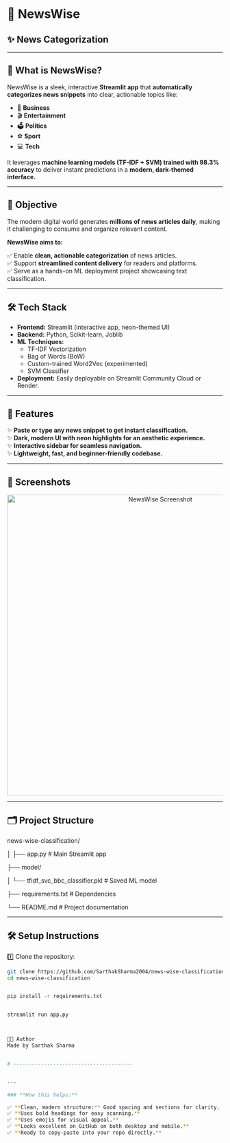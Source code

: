 # 📰 NewsWise

## ✨ News Categorization 

---

## 📌 **What is NewsWise?**

NewsWise is a sleek, interactive **Streamlit app** that **automatically categorizes news snippets** into clear, actionable topics like:

- 🏦 **Business**
- 🎬 **Entertainment**
- 🗳️ **Politics**
- ⚽ **Sport**
- 💻 **Tech**

It leverages **machine learning models (TF-IDF + SVM) trained with 98.3% accuracy** to deliver instant predictions in a **modern, dark-themed interface.**

---

## 🎯 **Objective**

The modern digital world generates **millions of news articles daily**, making it challenging to consume and organize relevant content.

**NewsWise aims to:**

✅ Enable **clean, actionable categorization** of news articles.  
✅ Support **streamlined content delivery** for readers and platforms.  
✅ Serve as a hands-on ML deployment project showcasing text classification.

---

## 🛠️ **Tech Stack**

- **Frontend:** Streamlit (interactive app, neon-themed UI)
- **Backend:** Python, Scikit-learn, Joblib
- **ML Techniques:** 
   - TF-IDF Vectorization
   - Bag of Words (BoW)
   - Custom-trained Word2Vec (experimented)
   - SVM Classifier
- **Deployment:** Easily deployable on Streamlit Community Cloud or Render.

---

## 🚀 **Features**

✨ **Paste or type any news snippet to get instant classification.**  
✨ **Dark, modern UI with neon highlights for an aesthetic experience.**  
✨ **Interactive sidebar for seamless navigation.**  
✨ **Lightweight, fast, and beginner-friendly codebase.**

---

## 📸 **Screenshots**

<p align="center">
  <img src="https://github.com/yourusername/news-wise-classification/assets/your_screenshot.png" alt="NewsWise Screenshot" width="700"/>
</p>

---

## 🗂️ **Project Structure**

news-wise-classification/

│
├── app.py # Main Streamlit app

├── model/

│ └── tfidf_svc_bbc_classifier.pkl # Saved ML model

├── requirements.txt # Dependencies

└── README.md # Project documentation


---

## 🛠️ **Setup Instructions**

1️⃣ Clone the repository:
```bash
git clone https://github.com/SarthakSharma2004/news-wise-classification.git
cd news-wise-classification


pip install -r requirements.txt


streamlit run app.py



🧑‍💻 Author
Made by Sarthak Sharma


# ---------------------------------------


---

### **How this helps:**

✅ **Clean, modern structure:** Good spacing and sections for clarity.  
✅ **Uses bold headings for easy scanning.**  
✅ **Uses emojis for visual appeal.**  
✅ **Looks excellent on GitHub on both desktop and mobile.**  
✅ **Ready to copy-paste into your repo directly.**

